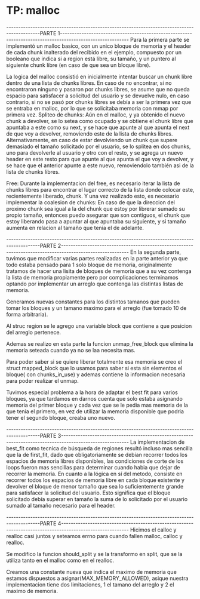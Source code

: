 # TP: malloc
--------------------------------------------------------------------------------------------PARTE 1----------------------------------------------------------------------------------------------------------
Para la primera parte se implementó un malloc basico, con un unico bloque de memoria y el header de cada chunk inalterado del recibido en el ejemplo, compuesto por un booleano que indica si a region está libre, su tamaño, y un puntero al siguiente chunk libre (en caso de que sea un bloque libre).

La logica del malloc consistió en inicialmente intentar buscar un chunk libre dentro de una lista de chunks libres. En caso de no encontrar, si no encontraron ninguno y pasaron por chunks libres, se asume que no queda espacio para satisfacer a solicitud del usuario y se devuelve nulo, en caso contrario, si no se pasó por chunks libres  se debía a ser la primera vez que se entraba en malloc, por lo que se solicitaba memoria con mmap por primera vez.
Spliteo de chunks:
	Aún en el malloc, y ya obtenido el nuevo chunk a devolver, se lo setea como ocupado y se obtiene el chunk libre que apuntaba a este como su next, y se hace que apunte al que apunta el next de que voy a devolver, removiendo este de la lista de chunks libres. Alternativamente, en caso de estar devolviendo un chunk que supere demasiado el tamaño solicitado por el usuario, se lo splitea en dos chunks, uno para devolverle al usuario y otro con el resto, y se agrega un nuevo header en este resto para que apunte al que apunta el que voy a devolver, y se hace que el anterior apunte a este nuevo, removiendolo también asi de la lista de chunks libres.


Free:
	Durante la implementacion del free, es necesario iterar la lista de chunks libres para encontrar el lugar correcto de la lista donde colocar este, recientemente liberado, chunk. Y una vez realizado esto, es necesario implementar la coalesion de chunks: En caso de que la direccion del proximo chunk sea igual a la del chunk que estoy por librerar sumado su propio tamaño, entonces puedo asegurar que son contiguos, el chunk que estoy liberando pasa a apuntar al que apuntaba su siguiente, y si tamaño aumenta en relacion al tamaño que tenia el de adelante.

--------------------------------------------------------------------------------------------PARTE 2----------------------------------------------------------------------------------------------------------
En la segunda parte, tuvimos que modificar varias partes realizadas en la parte anterior ya que todo estaba pensado para 1 solo bloque de memoria, originalmente tratamos de hacer una lisita de bloques de memoria que a su vez contenga la lista de memoria propiamente pero por complicaciones terminamos optando por implementar un arreglo que contenga las distintas listas de memoria.

Generamos nuevas constantes para los distintos tamanos que pueden tomar los bloques y un tamano maximo para el arreglo (fue tomado 10 de forma arbitraria).

Al struc region se le agrego una variable block que contiene a que posicion del arreglo pertenece.

Ademas se realizo en esta parte la funcion unmap_free_block que elimina la memoria seteada cuando ya no se laa necesita mas.

Para poder saber si se quiere liberar totalmente esa memoria se creo el struct  mapped_block que lo usamos para saber si esta sin elementos el bloque( con chunks_in_use) y ademas contiene la informacion necesaria para poder realizar el unmap. 

Tuvimos especial problema a la hora de adaptar el best fit para varios bloques, ya que tardamos en darnos cuenta que solo estaba asignando memoria del primer bloque y cada vez que se le pedia mas memoria de la que tenia el primero, en vez de utilizar la memoria disponible que podria tener el segundo bloque, creaba uno nuevo.

--------------------------------------------------------------------------------------------PARTE 3----------------------------------------------------------------------------------------------------------
La implementacion de best_fit como tecnica de búsqueda de regiones resultó incluso mas sencilla que la de first_fit, dado que obligatoriamente se debían recorrer todos los espacios de memoria libres disponibles, las condiciones de corte de los loops fueron mas sencillas para determinar cuando habia que dejar de recorrer la memoria.
En cuanto a la lógica en sí del metodo, consiste en recorrer todos los espacios de memoria libre en cada bloque existente y devolver el bloque de menor tamaño que sea lo suficientemente grande para satisfacer la solicitud del usuario. Esto significa que el bloque solicitado debía superar en tamaño la suma de lo solicitado por el usuario sumado al tamaño necesario para el header.


--------------------------------------------------------------------------------------------PARTE 4----------------------------------------------------------------------------------------------------------
Hicimos el calloc y realloc casi juntos y seteamos errno para cuando fallen malloc, calloc y realloc.

Se modifico la funcion should_split y se la transformo en split, que se la utiliza tanto en el malloc como en el realloc.

Creamos una constante nueva que indica el maximo de memoria que estamos dispuestos a asignar(MAX_MEMORY_ALLOWED), asique nuestra implementacion tiene dos limitaciones, 1 el tamano del arreglo y 2 el maximo de memoria.
